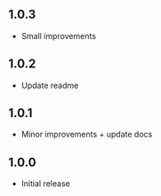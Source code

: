 ## 1.0.3

* Small improvements

## 1.0.2

* Update readme

## 1.0.1

* Minor improvements + update docs

## 1.0.0

* Initial release
